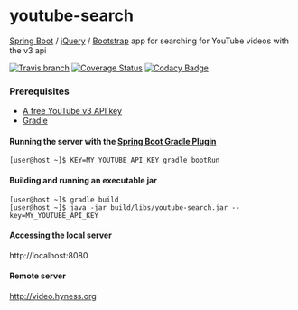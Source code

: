 # youtube-search
[Spring Boot](http://projects.spring.io/spring-boot/) / [jQuery](https://jquery.com/) / [Bootstrap](https://getbootstrap.com/) app for searching for YouTube videos with the v3 api

[![Travis branch](https://img.shields.io/travis/hyness/youtube-search/develop.svg?style=flat-square)](https://travis-ci.org/hyness/youtube-search)
[![Coverage Status](https://coveralls.io/repos/github/hyness/youtube-search/badge.svg?branch=develop)](https://coveralls.io/github/hyness/youtube-search?branch=develop)
[![Codacy Badge](https://api.codacy.com/project/badge/Grade/5cf21d9dc86b48d08b679e33eff9fa9d)](https://www.codacy.com/manual/hyness/youtube-search?utm_source=github.com&amp;utm_medium=referral&amp;utm_content=hyness/youtube-search&amp;utm_campaign=Badge_Grade)

### Prerequisites
* [A free YouTube v3 API key](https://developers.google.com/youtube/registering_an_application#Create_API_Keys)
* [Gradle](https://gradle.org)

#### Running the server with the [Spring Boot Gradle Plugin](https://docs.spring.io/spring-boot/docs/current/gradle-plugin/reference/html/)
```
[user@host ~]$ KEY=MY_YOUTUBE_API_KEY gradle bootRun
```

#### Building and running an executable jar
```
[user@host ~]$ gradle build
[user@host ~]$ java -jar build/libs/youtube-search.jar --key=MY_YOUTUBE_API_KEY
```

#### Accessing the local server
http://localhost:8080

#### Remote server
http://video.hyness.org
